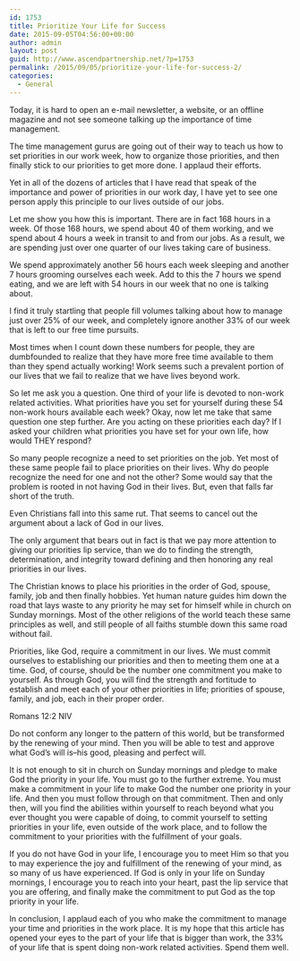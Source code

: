 ```yaml
---
id: 1753
title: Prioritize Your Life for Success
date: 2015-09-05T04:56:00+00:00
author: admin
layout: post
guid: http://www.ascendpartnership.net/?p=1753
permalink: /2015/09/05/prioritize-your-life-for-success-2/
categories:
  - General
---
```

Today, it is hard to open an e-mail newsletter, a website, or an offline magazine and not see someone talking up the importance of time management.

The time management gurus are going out of their way to teach us how to set priorities in our work week, how to organize those priorities, and then finally stick to our priorities to get more done. I applaud their efforts.

Yet in all of the dozens of articles that I have read that speak of the importance and power of priorities in our work day, I have yet to see one person apply this principle to our lives outside of our jobs.

Let me show you how this is important. There are in fact 168 hours in a week. Of those 168 hours, we spend about 40 of them working, and we spend about 4 hours a week in transit to and from our jobs. As a result, we are spending just over one quarter of our lives taking care of business.

We spend approximately another 56 hours each week sleeping and another 7 hours grooming ourselves each week. Add to this the 7 hours we spend eating, and we are left with 54 hours in our week that no one is talking about.

I find it truly startling that people fill volumes talking about how to manage just over 25% of our week, and completely ignore another 33% of our week that is left to our free time pursuits.

Most times when I count down these numbers for people, they are dumbfounded to realize that they have more free time available to them than they spend actually working! Work seems such a prevalent portion of our lives that we fail to realize that we have lives beyond work.

So let me ask you a question. One third of your life is devoted to non-work related activities. What priorities have you set for yourself during these 54 non-work hours available each week? Okay, now let me take that same question one step further. Are you acting on these priorities each day? If I asked your children what priorities you have set for your own life, how would THEY respond?

So many people recognize a need to set priorities on the job. Yet most of these same people fail to place priorities on their lives. Why do people recognize the need for one and not the other? Some would say that the problem is rooted in not having God in their lives. But, even that falls far short of the truth.

Even Christians fall into this same rut. That seems to cancel out the argument about a lack of God in our lives. 

The only argument that bears out in fact is that we pay more attention to giving our priorities lip service, than we do to finding the strength, determination, and integrity toward defining and then honoring any real priorities in our lives.

The Christian knows to place his priorities in the order of God, spouse, family, job and then finally hobbies. Yet human nature guides him down the road that lays waste to any priority he may set for himself while in church on Sunday mornings. Most of the other religions of the world teach these same principles as well, and still people of all faiths stumble down this same road without fail.

Priorities, like God, require a commitment in our lives. We must commit ourselves to establishing our priorities and then to meeting them one at a time. God, of course, should be the number one commitment you make to yourself. As through God, you will find the strength and fortitude to establish and meet each of your other priorities in life; priorities of spouse, family, and job, each in their proper order.

Romans 12:2 NIV

Do not conform any longer to the pattern of this world, but be transformed by the renewing of your mind. Then you will be able to test and approve what God&#8217;s will is&#8211;his good, pleasing and perfect will. 

It is not enough to sit in church on Sunday mornings and pledge to make God the priority in your life. You must go to the further extreme. You must make a commitment in your life to make God the number one priority in your life. And then you must follow through on that commitment. Then and only then, will you find the abilities within yourself to reach beyond what you ever thought you were capable of doing, to commit yourself to setting priorities in your life, even outside of the work place, and to follow the commitment to your priorities with the fulfillment of your goals. 

If you do not have God in your life, I encourage you to meet Him so that you to may experience the joy and fulfillment of the renewing of your mind, as so many of us have experienced. If God is only in your life on Sunday mornings, I encourage you to reach into your heart, past the lip service that you are offering, and finally make the commitment to put God as the top priority in your life. 

In conclusion, I applaud each of you who make the commitment to manage your time and priorities in the work place. It is my hope that this article has opened your eyes to the part of your life that is bigger than work, the 33% of your life that is spent doing non-work related activities. Spend them well.